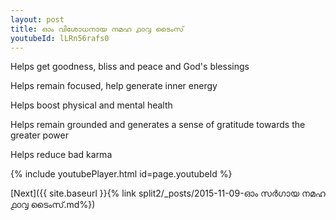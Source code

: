 ```yaml
---
layout: post
title: ഓം വിശോധനായ നമഹ ൧൦൮ ടൈംസ്
youtubeId: lLRn56rafs0
---
```

 
 
Helps get goodness, bliss and peace and God's blessings
 
Helps remain focused, help generate inner energy 
 
Helps boost physical and mental health 
 
Helps remain grounded and generates a sense of gratitude towards the greater power 
 
Helps reduce bad karma
 
 
 
 


{% include youtubePlayer.html id=page.youtubeId %}
 
[Next]({{ site.baseurl }}{% link  split2/_posts/2015-11-09-ഓം സർഗായ നമഹ ൧൦൮ ടൈംസ്.md%})
 
